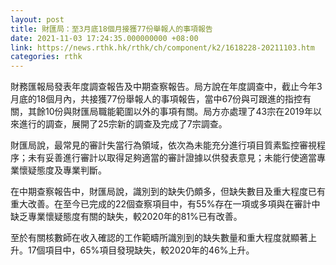 ```yaml
---
layout: post
title: 財匯局：至3月底18個月接獲77份舉報人的事項報告
date: 2021-11-03 17:24:35.000000000 +08:00
link: https://news.rthk.hk/rthk/ch/component/k2/1618228-20211103.htm
categories: rthk
---
```


財務匯報局發表年度調查報告及中期查察報告。局方說在年度調查中，截止今年3月底的18個月內，共接獲77份舉報人的事項報告，當中67份與可跟進的指控有關，其餘10份與財匯局職能範圍以外的事項有關。局方亦處理了43宗在2019年以來進行的調查，展開了25宗新的調查及完成了7宗調查。 

財匯局說，最常見的審計失當行為領域，依次為未能充分進行項目質素監控審視程序；未有妥善進行審計以取得足夠適當的審計證據以供發表意見；未能行使適當專業懷疑態度及專業判斷。

在中期查察報告中，財匯局說，識別到的缺失仍頗多，但缺失數目及重大程度已有重大改善。在至今已完成的22個查察項目中，有55%存在一項或多項與在審計中缺乏專業懷疑態度有關的缺失，較2020年的81%已有改善。

至於有關核數師在收入確認的工作範疇所識別到的缺失數量和重大程度就顯著上升。17個項目中，65%項目發現缺失，較2020年的46%上升。
